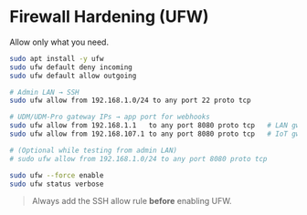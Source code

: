 # Firewall Hardening (UFW)

Allow only what you need.

```bash
sudo apt install -y ufw
sudo ufw default deny incoming
sudo ufw default allow outgoing

# Admin LAN → SSH
sudo ufw allow from 192.168.1.0/24 to any port 22 proto tcp

# UDM/UDM-Pro gateway IPs → app port for webhooks
sudo ufw allow from 192.168.1.1   to any port 8080 proto tcp   # LAN gw
sudo ufw allow from 192.168.107.1 to any port 8080 proto tcp   # IoT gw

# (Optional while testing from admin LAN)
# sudo ufw allow from 192.168.1.0/24 to any port 8080 proto tcp

sudo ufw --force enable
sudo ufw status verbose
```

> Always add the SSH allow rule **before** enabling UFW.
